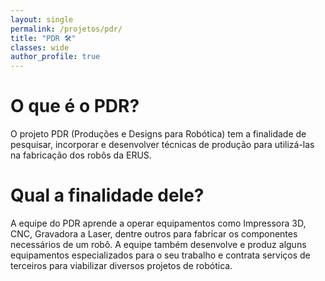 ```yaml
---
layout: single
permalink: /projetos/pdr/
title: "PDR 🛠️"
classes: wide
author_profile: true
---
```


<!-- {% include ps header="Nosso processo seletivo está aberto!" description="Venha aprender a usar uma impressora 3D e outros equipamentos! 👨‍🏭👩‍🏭" %} -->

# O que é o PDR?

O projeto PDR (Produções e Designs para Robótica) tem a finalidade de pesquisar, incorporar e desenvolver técnicas de produção para utilizá-las na fabricação dos robôs da ERUS.

# Qual a finalidade dele?

A equipe do PDR aprende a operar equipamentos como Impressora 3D, CNC, Gravadora a Laser, dentre outros para fabricar os componentes necessários de um robô. A equipe também desenvolve e produz alguns equipamentos especializados para o seu trabalho e contrata serviços de terceiros para viabilizar diversos projetos de robótica.
